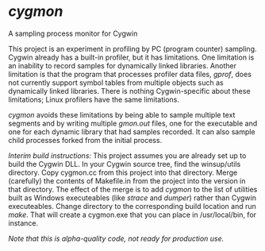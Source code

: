 # _cygmon_
A sampling process monitor for Cygwin

This project is an experiment in profiling by PC (program counter) sampling.  Cygwin already has a built-in profiler, but it has limitations.  One limitation is an inability to record samples for dynamically linked libraries.  Another limitation is that the program that processes profiler data files, _gprof_, does not currently support symbol tables from multiple objects such as dynamically linked libraries.  There is nothing Cygwin-specific about these limitations; Linux profilers have the same limitations.

_cygmon_ avoids these limitations by being able to sample multiple text segments and by writing multiple _gmon.out_ files, one for the executable and one for each dynamic library that had samples recorded.  It can also sample child processes forked from the initial process.

*Interim build instructions:*
This project assumes you are already set up to build the Cygwin DLL.  In your Cygwin source tree, find the winsup/utils directory.  Copy cygmon.cc from this project into that directory.  Merge (carefully) the contents of Makefile.in from the project into the version in that directory.  The effect of the merge is to add _cygmon_ to the list of utilities built as Windows executeables (like _strace_ and _dumper_) rather than Cygwin executeables.  Change directory to the corresponding build location and run _make_.  That will create a cygmon.exe that you can place in /usr/local/bin, for instance.

*Note that this is alpha-quality code, not ready for production use.*
